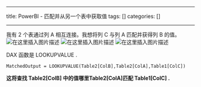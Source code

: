 
--- 
title:  PowerBI - 匹配并从另一个表中获取值 
tags: []
categories: [] 

---
我有 2 个表通过列 A 相互连接。我想将列 C 与列 A 匹配并获得列 B 的值。 <img src="https://img-blog.csdnimg.cn/842a654708e44b8f820d5c42b909fda5.png" alt="在这里插入图片描述"> <img src="https://img-blog.csdnimg.cn/ce0827caf5d94bb591b70a823447c273.png" alt="在这里插入图片描述"> <img src="https://img-blog.csdnimg.cn/10e9ba13f6454f9d98a2e64c6b39a056.png" alt="在这里插入图片描述">

DAX 函数是 LOOKUPVALUE .

```
MatchedOutput = LOOKUPVALUE(Table2[ColB],Table2[ColA],Table1[ColC])

```

**这将查找 Table2[ColB] 中的值哪里Table2[ColA]匹配 Table1[ColC] .**
